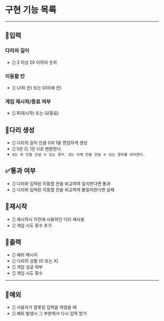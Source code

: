 # 구현 기능 목록

---
## 📝입력

### 다리의 길이
* [] 3 이상 20 이하의 숫자

### 이동할 칸
* [] U(위 칸) 또는 D(아래 칸)

### 게임 재시작/종료 여부
* [] R(재시작) 또는 Q(종료)

## 🦵다리 생성
* [] 다리의 길이 만큼 0과 1을 랜덤하게 생성
* [] 0은 D, 1은 U로 변환한다.
* `U는 위 칸을 건널 수 있는 경우, D는 아래 칸을 건널 수 있는 경우를 의미한다.`

## ✅통과 여부
* [] 다리와 입력된 이동할 칸을 비교하여 일치한다면 통과
* [] 다리와 입력된 이동할 칸을 비교하여 불일치한다면 실패

## 🔄재시작
* [] 재시작시 이전에 사용하던 다리 재사용
* [] 게임 시도 횟수 추가

## 👣출력
* [] 에러 메시지
* [] 다리의 상황 (O 또는 X)
* [] 게임 성공 여부
* [] 게임 시도 횟수

---

## 🚫예외
* [] 사용자가 잘못된 입력을 하였을 때
* [] 예외 발생시 그 부분에서 다시 입력 받기
